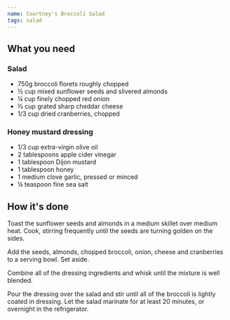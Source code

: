 ```yaml
---
name: Courtney's Broccoli Salad
tags: salad
---
```


## What you need

### Salad

* 750g broccoli florets roughly chopped
* ½ cup mixed sunflower seeds and slivered almonds
* ¼ cup finely chopped red onion
* ½ cup grated sharp cheddar cheese
* 1/3 cup dried cranberries, chopped

### Honey mustard dressing

* 1/3 cup extra-virgin olive oil
* 2 tablespoons apple cider vinegar
* 1 tablespoon Dijon mustard
* 1 tablespoon honey
* 1 medium clove garlic, pressed or minced
* ¼ teaspoon fine sea salt

<!-- break -->

## How it's done

Toast the sunflower seeds and almonds in a medium skillet over medium heat. Cook, stirring frequently until the seeds are turning golden on the sides.

Add the seeds, almonds, chopped broccoli, onion, cheese and cranberries to a serving bowl. Set aside.

Combine all of the dressing ingredients and whisk until the mixture is well blended.

Pour the dressing over the salad and stir until all of the broccoli is lightly coated in dressing. Let the salad marinate for at least 20 minutes, or overnight in the refrigerator.
